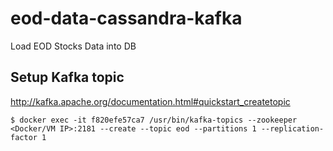 # eod-data-cassandra-kafka
Load EOD Stocks Data into DB

## Setup Kafka topic

http://kafka.apache.org/documentation.html#quickstart_createtopic

```
$ docker exec -it f820efe57ca7 /usr/bin/kafka-topics --zookeeper <Docker/VM IP>:2181 --create --topic eod --partitions 1 --replication-factor 1

```